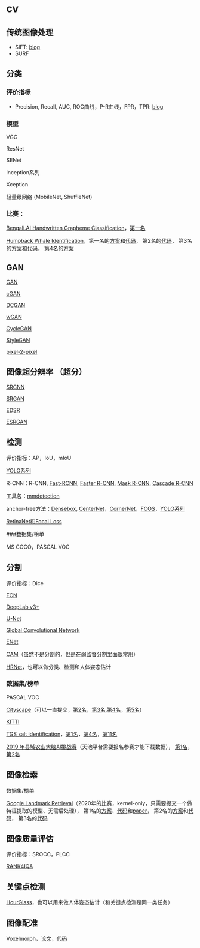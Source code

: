 # cv

## 传统图像处理

- SIFT: [blog](https://chenzk1.github.io/2020/10/27/CV-SIFT/)
- SURF

## 分类

### 评价指标

- Precision, Recall, AUC, ROC曲线，P-R曲线，FPR，TPR: [blog](https://chenzk1.github.io/2020/10/26/%E5%88%86%E7%B1%BBmetrics/)

### 模型

VGG

ResNet

SENet

Inception系列

Xception

轻量级网络 (MobileNet, ShuffleNet)

### 比赛：

[Bengali.AI Handwritten Grapheme Classification](https://www.kaggle.com/c/bengaliai-cv19/overview)，[第一名](https://www.kaggle.com/c/bengaliai-cv19/discussion/135984)

[Humpback Whale Identification](https://www.kaggle.com/c/humpback-whale-identification/overview)，第一名的[方案](https://www.kaggle.com/c/humpback-whale-identification/discussion/82366)和[代码](https://github.com/earhian/Humpback-Whale-Identification-1st-)，
第2名的[代码](https://github.com/SeuTao/Humpback-Whale-Identification-Challenge-2019_2nd_palce_solution)，
第3名的[方案](https://www.kaggle.com/c/humpback-whale-identification/discussion/82484)和[代码](https://github.com/pudae/kaggle-humpback)，
第4名的[方案](https://www.kaggle.com/c/humpback-whale-identification/discussion/82356)

## GAN

[GAN](https://arxiv.org/abs/1406.2661)

[cGAN](https://arxiv.org/abs/1411.1784)

[DCGAN](https://arxiv.org/abs/1511.06434)

[wGAN](https://arxiv.org/abs/1701.07875)

[CycleGAN](https://arxiv.org/abs/1703.10593)

[StyleGAN](https://arxiv.org/abs/1812.04948)

[pixel-2-pixel](https://arxiv.org/abs/1611.07004)

## 图像超分辨率 （超分）

[SRCNN](https://arxiv.org/abs/1501.00092)

[SRGAN](https://arxiv.org/abs/1609.04802)

[EDSR](https://arxiv.org/abs/1707.02921)

[ESRGAN](https://arxiv.org/abs/1809.00219)

## 检测

评价指标：AP，IoU，mIoU

[YOLO系列](https://zhuanlan.zhihu.com/p/136382095A)

R-CNN：R-CNN, [Fast-RCNN](http://openaccess.thecvf.com/content_iccv_2015/html/Girshick_Fast_R-CNN_ICCV_2015_paper.html), [Faster R-CNN](http://papers.nips.cc/paper/5638-faster-r-cnn-towards-real-time-object-detection-with-region-proposal-networks), [Mask R-CNN](http://openaccess.thecvf.com/content_iccv_2017/html/He_Mask_R-CNN_ICCV_2017_paper.html), [Cascade R-CNN](http://openaccess.thecvf.com/content_cvpr_2018/html/Cai_Cascade_R-CNN_Delving_CVPR_2018_paper.html)

工具包：[mmdetection](https://mmdetection.readthedocs.io/en/latest/)

anchor-free方法：[Densebox](https://arxiv.org/abs/1509.04874), [CenterNet](http://openaccess.thecvf.com/content_ICCV_2019/html/Duan_CenterNet_Keypoint_Triplets_for_Object_Detection_ICCV_2019_paper.html)，[CornerNet](http://openaccess.thecvf.com/content_ECCV_2018/html/Hei_Law_CornerNet_Detecting_Objects_ECCV_2018_paper.html)，[FCOS](http://openaccess.thecvf.com/content_ICCV_2019/html/Tian_FCOS_Fully_Convolutional_One-Stage_Object_Detection_ICCV_2019_paper.html)，[YOLO系列](https://zhuanlan.zhihu.com/p/136382095)

[RetinaNet和Focal Loss](http://openaccess.thecvf.com/content_iccv_2017/html/Lin_Focal_Loss_for_ICCV_2017_paper.html)

###数据集/榜单

MS COCO，PASCAL VOC

## 分割

评价指标：Dice

[FCN](https://www.cv-foundation.org/openaccess/content_cvpr_2015/html/Long_Fully_Convolutional_Networks_2015_CVPR_paper.html)

[DeepLab v3+](https://openaccess.thecvf.com/content_ECCV_2018/html/Liang-Chieh_Chen_Encoder-Decoder_with_Atrous_ECCV_2018_paper.html)

[U-Net](https://link.springer.com/chapter/10.1007/978-3-319-24574-4_28)

[Global Convolutional Network](https://openaccess.thecvf.com/content_cvpr_2017/html/Peng_Large_Kernel_Matters_CVPR_2017_paper.html)

[ENet](https://arxiv.org/abs/1606.02147)

[CAM](https://www.cv-foundation.org/openaccess/content_cvpr_2016/papers/Zhou_Learning_Deep_Features_CVPR_2016_paper.pdf)（虽然不是分割的，但是在弱监督分割里面很常用）

[HRNet](http://openaccess.thecvf.com/content_CVPR_2019/html/Sun_Deep_High-Resolution_Representation_Learning_for_Human_Pose_Estimation_CVPR_2019_paper.html)，也可以做分类、检测和人体姿态估计

### 数据集/榜单

PASCAL VOC

[Cityscape](https://www.cityscapes-dataset.com/)（可以一直提交，[第2名](https://arxiv.org/abs/2005.10821)，[第3名](https://arxiv.org/abs/2005.10266),[第4名](https://arxiv.org/abs/1909.11065)，[第5名](https://arxiv.org/abs/1911.10194)）

[KITTI](http://www.cvlibs.net/datasets/kitti/eval_semseg.php?benchmark=semantics2015)

[TGS salt identification](https://www.kaggle.com/c/tgs-salt-identification-challenge/overview)，[第1名](https://www.kaggle.com/c/tgs-salt-identification-challenge/discussion/69291)，[第4名](https://github.com/SeuTao/TGS-Salt-Identification-Challenge-2018-_4th_place_solution)，[第11名](https://www.kaggle.com/c/tgs-salt-identification-challenge/discussion/69093)

[2019 年县域农业大脑AI挑战赛](https://tianchi.aliyun.com/competition/entrance/231717/introduction)（天池平台需要报名参赛才能下载数据），
[第1名](https://tianchi.aliyun.com/forum/postDetail?spm=5176.12586969.1002.6.25ea4054p7VT3O&postId=78945)，
[第2名](https://tianchi.aliyun.com/forum/postDetail?spm=5176.12586969.1002.3.25ea4054sdzwGN&postId=79094)

## 图像检索

数据集/榜单

[Google Landmark Retrieval](https://www.kaggle.com/c/landmark-recognition-2020)（2020年的比赛，kernel-only，只需要提交一个做特征提取的模型、无需后处理），
第1名的[方案](https://www.kaggle.com/c/landmark-recognition-2020/discussion/187821)、[代码](https://github.com/psinger/kaggle-landmark-recognition-2020-1st-place)和[paper](https://arxiv.org/abs/2010.01650)，
第2名的[方案](https://www.kaggle.com/c/landmark-recognition-2020/discussion/188299)和[代码](https://www.kaggle.com/c/landmark-recognition-2020/discussion/188299)，
第3名的[代码](https://github.com/haqishen/Google-Landmark-Recognition-2020-3rd-Place-Solution)



## 图像质量评估

评价指标：SROCC，PLCC

[RANK4IQA](https://arxiv.org/abs/1712.05444)

## 关键点检测

[HourGlass](https://link.springer.com/chapter/10.1007/978-3-319-46484-8_29)，也可以用来做人体姿态估计（和关键点检测是同一类任务）

## 图像配准

Voxelmorph，[论文](https://ieeexplore.ieee.org/abstract/document/8633930/)，[代码](https://github.com/voxelmorph/voxelmorph)

